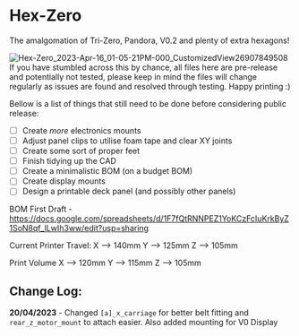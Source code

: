 # Hex-Zero
The amalgomation of Tri-Zero, Pandora, V0.2 and plenty of extra hexagons!

![Hex-Zero_2023-Apr-16_01-05-21PM-000_CustomizedView26907849508](https://user-images.githubusercontent.com/54496326/232315023-1b0fb3af-21b2-4a2f-81e4-85882d83054d.png)
If you have stumbled across this by chance, all files here are pre-release and potentially not tested, please keep in mind the files will change regularly as issues are found and resolved through testing. Happy printing :)

Bellow is a list of things that still need to be done before considering public release:

- [ ] Create _more_ electronics mounts
- [ ] Adjust panel clips to utilise foam tape and clear XY joints
- [ ] Create some sort of proper feet
- [ ] Finish tidying up the CAD
- [ ] Create a minimalistic BOM (on a budget BOM)
- [ ] Create display mounts
- [ ] Design a printable deck panel (and possibly other panels)

BOM First Draft - https://docs.google.com/spreadsheets/d/1F7fQtRNNPEZ1YoKCzFcIuKrkByZ1SoN8qf_lLwIh3ww/edit?usp=sharing

Current Printer Travel:
X --> 140mm
Y --> 125mm
Z --> 105mm

Print Volume
X --> 120mm
Y --> 115mm
Z --> 105mm

## Change Log:

**20/04/2023** - Changed `[a]_x_carriage` for better belt fitting and `rear_z_motor_mount` to attach easier. Also added mounting for V0 Display
